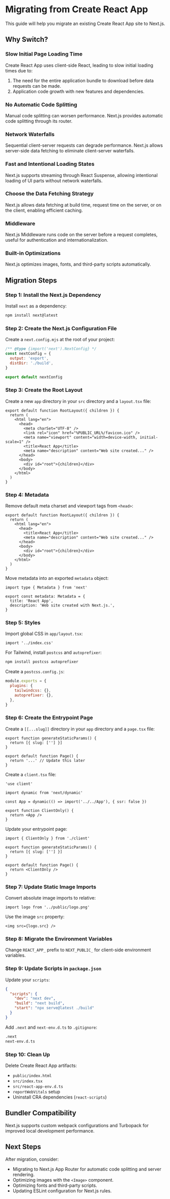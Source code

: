 # Migrating from Create React App

This guide will help you migrate an existing Create React App site to Next.js.

## Why Switch?

### Slow Initial Page Loading Time
Create React App uses client-side React, leading to slow initial loading times due to:
1. The need for the entire application bundle to download before data requests can be made.
2. Application code growth with new features and dependencies.

### No Automatic Code Splitting
Manual code splitting can worsen performance. Next.js provides automatic code splitting through its router.

### Network Waterfalls
Sequential client-server requests can degrade performance. Next.js allows server-side data fetching to eliminate client-server waterfalls.

### Fast and Intentional Loading States
Next.js supports streaming through React Suspense, allowing intentional loading of UI parts without network waterfalls.

### Choose the Data Fetching Strategy
Next.js allows data fetching at build time, request time on the server, or on the client, enabling efficient caching.

### Middleware
Next.js Middleware runs code on the server before a request completes, useful for authentication and internationalization.

### Built-in Optimizations
Next.js optimizes images, fonts, and third-party scripts automatically.

## Migration Steps

### Step 1: Install the Next.js Dependency
Install `next` as a dependency:
```bash
npm install next@latest
```

### Step 2: Create the Next.js Configuration File
Create a `next.config.mjs` at the root of your project:
```js
/** @type {import('next').NextConfig} */
const nextConfig = {
  output: 'export',
  distDir: './build',
}

export default nextConfig
```

### Step 3: Create the Root Layout
Create a new `app` directory in your `src` directory and a `layout.tsx` file:
```tsx
export default function RootLayout({ children }) {
  return (
    <html lang="en">
      <head>
        <meta charSet="UTF-8" />
        <link rel="icon" href="%PUBLIC_URL%/favicon.ico" />
        <meta name="viewport" content="width=device-width, initial-scale=1" />
        <title>React App</title>
        <meta name="description" content="Web site created..." />
      </head>
      <body>
        <div id="root">{children}</div>
      </body>
    </html>
  )
}
```

### Step 4: Metadata
Remove default meta charset and viewport tags from `<head>`:
```tsx
export default function RootLayout({ children }) {
  return (
    <html lang="en">
      <head>
        <title>React App</title>
        <meta name="description" content="Web site created..." />
      </head>
      <body>
        <div id="root">{children}</div>
      </body>
    </html>
  )
}
```
Move metadata into an exported `metadata` object:
```tsx
import type { Metadata } from 'next'

export const metadata: Metadata = {
  title: 'React App',
  description: 'Web site created with Next.js.',
}
```

### Step 5: Styles
Import global CSS in `app/layout.tsx`:
```tsx
import '../index.css'
```
For Tailwind, install `postcss` and `autoprefixer`:
```bash
npm install postcss autoprefixer
```
Create a `postcss.config.js`:
```js
module.exports = {
  plugins: {
    tailwindcss: {},
    autoprefixer: {},
  },
}
```

### Step 6: Create the Entrypoint Page
Create a `[[...slug]]` directory in your `app` directory and a `page.tsx` file:
```tsx
export function generateStaticParams() {
  return [{ slug: [''] }]
}

export default function Page() {
  return '...' // Update this later
}
```
Create a `client.tsx` file:
```tsx
'use client'

import dynamic from 'next/dynamic'

const App = dynamic(() => import('../../App'), { ssr: false })

export function ClientOnly() {
  return <App />
}
```
Update your entrypoint page:
```tsx
import { ClientOnly } from './client'

export function generateStaticParams() {
  return [{ slug: [''] }]
}

export default function Page() {
  return <ClientOnly />
}
```

### Step 7: Update Static Image Imports
Convert absolute image imports to relative:
```tsx
import logo from '../public/logo.png'
```
Use the image `src` property:
```tsx
<img src={logo.src} />
```

### Step 8: Migrate the Environment Variables
Change `REACT_APP_` prefix to `NEXT_PUBLIC_` for client-side environment variables.

### Step 9: Update Scripts in `package.json`
Update your `scripts`:
```json
{
  "scripts": {
    "dev": "next dev",
    "build": "next build",
    "start": "npx serve@latest ./build"
  }
}
```
Add `.next` and `next-env.d.ts` to `.gitignore`:
```txt
.next
next-env.d.ts
```

### Step 10: Clean Up
Delete Create React App artifacts:
- `public/index.html`
- `src/index.tsx`
- `src/react-app-env.d.ts`
- `reportWebVitals` setup
- Uninstall CRA dependencies (`react-scripts`)

## Bundler Compatibility
Next.js supports custom webpack configurations and Turbopack for improved local development performance.

## Next Steps
After migration, consider:
- Migrating to Next.js App Router for automatic code splitting and server rendering.
- Optimizing images with the `<Image>` component.
- Optimizing fonts and third-party scripts.
- Updating ESLint configuration for Next.js rules.